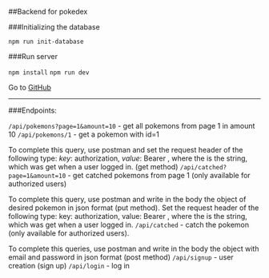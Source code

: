 ##Backend for pokedex

###Initializing the database

`npm run init-database`

###Run server

`npm install`
`npm run dev`

Go to [GitHub](localhost:3001/api/pokemons?page=1&amount=10)

- - - -

###Endpoints:

`/api/pokemons?page=1&amount=10` - get all pokemons from page 1 in amount 10
`/api/pokemons/1` - get a pokemon with id=1

To complete this query, use postman and set the request header of the following type: *key*: authorization, *value*: Bearer <token>, where the <token> is the string, which was get when a user logged in. (get method)
`/api/catched?page=1&amount=10` - get catched pokemons from page 1 (only available for authorized users)

To complete this query, use postman and write in the body the object of desired pokemon in json format (put method).
Set the request header of the following type: key: authorization, value: Bearer <token>, where the <token> is the string, which was get when a user logged in.
`/api/catched` - catch the pokemon (only available for authorized users).

To complete this queries, use postman and write in the body the object with email and password in json format (post method)
`/api/signup` - user creation (sign up)
`/api/login` - log in